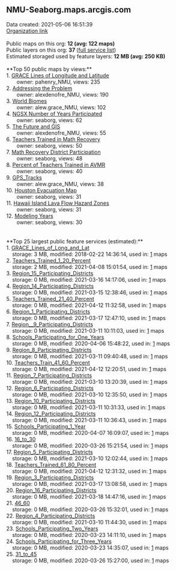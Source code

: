 <h2>NMU-Seaborg.maps.arcgis.com</h2> Data created: 2021-05-06 16:51:39 <br /><a target='new' href='https://NMU-Seaborg.maps.arcgis.com'>Organization link</a><br /><br />Public maps on this org: <b>12 (avg: 122 maps)</b><br />Public layers on this org: <b>37 </b>(<a target='new' href='https://services.arcgis.com/QKduv5sncvwsGwOQ/ArcGIS/rest/services'>full service list</a>)<br />Estimated storaged used by feature layers: <b>12 MB (avg: 250 KB)</b><br /><br />**Top 50 public maps by views:**<br />  1. <a target='new' href='https://www.arcgis.com/home/item.html?id=57f887826cc34829bc6afae086c4cdbb'>GRACE Lines of Longitude and Latitude</a> <br />  &nbsp;&nbsp;&nbsp;&nbsp; &nbsp;&nbsp;owner: pahenry_NMU, views: 235<br />  2. <a target='new' href='https://www.arcgis.com/home/item.html?id=3c830281089e451dac3a1f6797eae995'>Addressing the Problem</a> <br />  &nbsp;&nbsp;&nbsp;&nbsp; &nbsp;&nbsp;owner: alexdenofre_NMU, views: 190<br />  3. <a target='new' href='https://www.arcgis.com/home/item.html?id=ddaa06b15c3a4bcf9e792564e6f948a1'>World Biomes</a> <br />  &nbsp;&nbsp;&nbsp;&nbsp; &nbsp;&nbsp;owner: alew.grace_NMU, views: 102<br />  4. <a target='new' href='https://www.arcgis.com/home/item.html?id=a9285ca3f1224407a7aace484cd9f64d'>NGSX Number of Years Participated</a> <br />  &nbsp;&nbsp;&nbsp;&nbsp; &nbsp;&nbsp;owner: seaborg, views: 62<br />  5. <a target='new' href='https://www.arcgis.com/home/item.html?id=164ae38093b54730a9a6174c67f80c67'>The Future and GIS</a> <br />  &nbsp;&nbsp;&nbsp;&nbsp; &nbsp;&nbsp;owner: alexdenofre_NMU, views: 55<br />  6. <a target='new' href='https://www.arcgis.com/home/item.html?id=3d710c01f40c48069eb32e601fad0f55'>Teachers Trained in Math Recovery</a> <br />  &nbsp;&nbsp;&nbsp;&nbsp; &nbsp;&nbsp;owner: seaborg, views: 50<br />  7. <a target='new' href='https://www.arcgis.com/home/item.html?id=973451f3b70540fea0e6bf065e2260bb'>Math Recovery District Participation</a> <br />  &nbsp;&nbsp;&nbsp;&nbsp; &nbsp;&nbsp;owner: seaborg, views: 48<br />  8. <a target='new' href='https://www.arcgis.com/home/item.html?id=a6a4448082cc4dd38738e7ba43af4a7b'>Percent of Teachers Trained in AVMR</a> <br />  &nbsp;&nbsp;&nbsp;&nbsp; &nbsp;&nbsp;owner: seaborg, views: 40<br />  9. <a target='new' href='https://www.arcgis.com/home/item.html?id=cc5d9f91f6f74106ac375927b6bd8097'>GPS_Tracks</a> <br />  &nbsp;&nbsp;&nbsp;&nbsp; &nbsp;&nbsp;owner: alew.grace_NMU, views: 38<br />  10. <a target='new' href='https://www.arcgis.com/home/item.html?id=f8425148b8ac49ea930fd2e271dbd671'>Houston Evacuation Map</a> <br />  &nbsp;&nbsp;&nbsp;&nbsp; &nbsp;&nbsp;owner: seaborg, views: 31<br />  11. <a target='new' href='https://www.arcgis.com/home/item.html?id=b93dd3d709c5450597ea89e4c9d920f7'>Hawaii Island Lava Flow Hazard Zones</a> <br />  &nbsp;&nbsp;&nbsp;&nbsp; &nbsp;&nbsp;owner: seaborg, views: 31<br />  12. <a target='new' href='https://www.arcgis.com/home/item.html?id=d5b1c29b12b64cf6b1593102f95b4297'>Modeling Years</a> <br />  &nbsp;&nbsp;&nbsp;&nbsp; &nbsp;&nbsp;owner: seaborg, views: 30<br /><br /><br />**Top 25 largest public feature services (estimated):**<br /> 1. <a target='new' href='https://www.arcgis.com/home/item.html?id=059156ead25a42b089c9b47fedf28fd1'>GRACE_Lines_of_Long_and_Lat</a><br /> &nbsp;&nbsp;&nbsp;&nbsp;storage: 3 MB, modified: 2018-02-22 14:36:14,  used in: <a target='new' href='https://ed-ind-tb.s3-us-west-1.amazonaws.com/ADI/059156ead25a42b089c9b47fedf28fd1.html'> 1</a> maps<br /> 2. <a target='new' href='https://www.arcgis.com/home/item.html?id=9ed27a27f23c4338a0b9b08a7732ec37'>Teachers_Trained_1_20_Percent</a><br /> &nbsp;&nbsp;&nbsp;&nbsp;storage: 2 MB, modified: 2021-04-08 15:01:54,  used in: <a target='new' href='https://ed-ind-tb.s3-us-west-1.amazonaws.com/ADI/9ed27a27f23c4338a0b9b08a7732ec37.html'> 1</a> maps<br /> 3. <a target='new' href='https://www.arcgis.com/home/item.html?id=243bcf1c43204f6cb1d086086786c7f4'>Region_15_Participating_Districts</a><br /> &nbsp;&nbsp;&nbsp;&nbsp;storage: 0 MB, modified: 2021-03-16 14:17:06,  used in: <a target='new' href='https://ed-ind-tb.s3-us-west-1.amazonaws.com/ADI/243bcf1c43204f6cb1d086086786c7f4.html'> 1</a> maps<br /> 4. <a target='new' href='https://www.arcgis.com/home/item.html?id=de729217e1074409a75ed2777b91c600'>Region_14_Participating_Districts</a><br /> &nbsp;&nbsp;&nbsp;&nbsp;storage: 0 MB, modified: 2021-03-15 12:38:46,  used in: <a target='new' href='https://ed-ind-tb.s3-us-west-1.amazonaws.com/ADI/de729217e1074409a75ed2777b91c600.html'> 1</a> maps<br /> 5. <a target='new' href='https://www.arcgis.com/home/item.html?id=b0712b30c1ec498da6b2ca0405e69cef'>Teachers_Trained_21_40_Percent</a><br /> &nbsp;&nbsp;&nbsp;&nbsp;storage: 0 MB, modified: 2021-04-12 11:32:58,  used in: <a target='new' href='https://ed-ind-tb.s3-us-west-1.amazonaws.com/ADI/b0712b30c1ec498da6b2ca0405e69cef.html'> 1</a> maps<br /> 6. <a target='new' href='https://www.arcgis.com/home/item.html?id=4dd2cef9395342dfb5ac3669fa4cb6c8'>Region_1_Participating_Districts</a><br /> &nbsp;&nbsp;&nbsp;&nbsp;storage: 0 MB, modified: 2021-03-17 12:47:10,  used in: <a target='new' href='https://ed-ind-tb.s3-us-west-1.amazonaws.com/ADI/4dd2cef9395342dfb5ac3669fa4cb6c8.html'> 1</a> maps<br /> 7. <a target='new' href='https://www.arcgis.com/home/item.html?id=549338ca435b40cdb90945c0131dd8e3'>Region__9_Participating_Districts</a><br /> &nbsp;&nbsp;&nbsp;&nbsp;storage: 0 MB, modified: 2021-03-11 10:11:03,  used in: <a target='new' href='https://ed-ind-tb.s3-us-west-1.amazonaws.com/ADI/549338ca435b40cdb90945c0131dd8e3.html'> 1</a> maps<br /> 8. <a target='new' href='https://www.arcgis.com/home/item.html?id=3a29cdb2f80c4f5fa1a350845761d6c6'>Schools_Participating_for_One_Years</a><br /> &nbsp;&nbsp;&nbsp;&nbsp;storage: 0 MB, modified: 2020-04-06 15:48:22,  used in: <a target='new' href='https://ed-ind-tb.s3-us-west-1.amazonaws.com/ADI/3a29cdb2f80c4f5fa1a350845761d6c6.html'> 1</a> maps<br /> 9. <a target='new' href='https://www.arcgis.com/home/item.html?id=c5edff25031b4ccbbf95488029eaef2d'>Region_8_Participating_Districts</a><br /> &nbsp;&nbsp;&nbsp;&nbsp;storage: 0 MB, modified: 2021-03-11 09:40:48,  used in: <a target='new' href='https://ed-ind-tb.s3-us-west-1.amazonaws.com/ADI/c5edff25031b4ccbbf95488029eaef2d.html'> 1</a> maps<br /> 10. <a target='new' href='https://www.arcgis.com/home/item.html?id=ce7e5c48560c43038134a19e40090875'>Teachers_Train_41_60_Percent</a><br /> &nbsp;&nbsp;&nbsp;&nbsp;storage: 0 MB, modified: 2021-04-12 12:20:51,  used in: <a target='new' href='https://ed-ind-tb.s3-us-west-1.amazonaws.com/ADI/ce7e5c48560c43038134a19e40090875.html'> 1</a> maps<br /> 11. <a target='new' href='https://www.arcgis.com/home/item.html?id=75363cb450a047edab06de94b6dd76d1'>Region_7_Participating_Districts</a><br /> &nbsp;&nbsp;&nbsp;&nbsp;storage: 0 MB, modified: 2021-03-10 13:20:39,  used in: <a target='new' href='https://ed-ind-tb.s3-us-west-1.amazonaws.com/ADI/75363cb450a047edab06de94b6dd76d1.html'> 1</a> maps<br /> 12. <a target='new' href='https://www.arcgis.com/home/item.html?id=335a8d0ea9b84d6db2271f4c3b4f30da'>Region_6_Participating_Districts</a><br /> &nbsp;&nbsp;&nbsp;&nbsp;storage: 0 MB, modified: 2021-03-10 12:35:50,  used in: <a target='new' href='https://ed-ind-tb.s3-us-west-1.amazonaws.com/ADI/335a8d0ea9b84d6db2271f4c3b4f30da.html'> 1</a> maps<br /> 13. <a target='new' href='https://www.arcgis.com/home/item.html?id=5a9943f6f48e484a8754acab32be9cfb'>Region_10_Participating_Districts</a><br /> &nbsp;&nbsp;&nbsp;&nbsp;storage: 0 MB, modified: 2021-03-11 10:31:33,  used in: <a target='new' href='https://ed-ind-tb.s3-us-west-1.amazonaws.com/ADI/5a9943f6f48e484a8754acab32be9cfb.html'> 1</a> maps<br /> 14. <a target='new' href='https://www.arcgis.com/home/item.html?id=e06b025d3b654d03b55bd0455b622bc4'>Region_12_Participating_Districts</a><br /> &nbsp;&nbsp;&nbsp;&nbsp;storage: 0 MB, modified: 2021-03-11 10:36:43,  used in: <a target='new' href='https://ed-ind-tb.s3-us-west-1.amazonaws.com/ADI/e06b025d3b654d03b55bd0455b622bc4.html'> 1</a> maps<br /> 15. <a target='new' href='https://www.arcgis.com/home/item.html?id=1fb9dae78259428786d4fa8a26959ada'>Schools_Participating_1_Year</a><br /> &nbsp;&nbsp;&nbsp;&nbsp;storage: 0 MB, modified: 2020-04-07 16:09:07,  used in: <a target='new' href='https://ed-ind-tb.s3-us-west-1.amazonaws.com/ADI/1fb9dae78259428786d4fa8a26959ada.html'> 1</a> maps<br /> 16. <a target='new' href='https://www.arcgis.com/home/item.html?id=26219f062abb48d495baa43f1f4f3204'>16_to_30</a><br /> &nbsp;&nbsp;&nbsp;&nbsp;storage: 0 MB, modified: 2020-03-26 15:21:54,  used in: <a target='new' href='https://ed-ind-tb.s3-us-west-1.amazonaws.com/ADI/26219f062abb48d495baa43f1f4f3204.html'> 1</a> maps<br /> 17. <a target='new' href='https://www.arcgis.com/home/item.html?id=66270a91146a4fa48ac800f235549271'>Region_5_Participating_Districts</a><br /> &nbsp;&nbsp;&nbsp;&nbsp;storage: 0 MB, modified: 2021-03-10 12:02:44,  used in: <a target='new' href='https://ed-ind-tb.s3-us-west-1.amazonaws.com/ADI/66270a91146a4fa48ac800f235549271.html'> 1</a> maps<br /> 18. <a target='new' href='https://www.arcgis.com/home/item.html?id=072133959ec74a8aa9376d975a0109b8'>Teachers_Trained_61_80_Percent</a><br /> &nbsp;&nbsp;&nbsp;&nbsp;storage: 0 MB, modified: 2021-04-12 12:31:32,  used in: <a target='new' href='https://ed-ind-tb.s3-us-west-1.amazonaws.com/ADI/072133959ec74a8aa9376d975a0109b8.html'> 1</a> maps<br /> 19. <a target='new' href='https://www.arcgis.com/home/item.html?id=58ff6e1f45164116bfe67fced06aedfd'>Region_3_Participating_Districts</a><br /> &nbsp;&nbsp;&nbsp;&nbsp;storage: 0 MB, modified: 2021-03-17 13:08:58,  used in: <a target='new' href='https://ed-ind-tb.s3-us-west-1.amazonaws.com/ADI/58ff6e1f45164116bfe67fced06aedfd.html'> 1</a> maps<br /> 20. <a target='new' href='https://www.arcgis.com/home/item.html?id=29bebeeb2fe746b2aed2bf72510d1997'>Region_16_Participating_Districts</a><br /> &nbsp;&nbsp;&nbsp;&nbsp;storage: 0 MB, modified: 2021-03-18 14:47:16,  used in: <a target='new' href='https://ed-ind-tb.s3-us-west-1.amazonaws.com/ADI/29bebeeb2fe746b2aed2bf72510d1997.html'> 1</a> maps<br /> 21. <a target='new' href='https://www.arcgis.com/home/item.html?id=05695090aa274a79bee5d25f26defa30'>46_60</a><br /> &nbsp;&nbsp;&nbsp;&nbsp;storage: 0 MB, modified: 2020-03-26 15:32:01,  used in: <a target='new' href='https://ed-ind-tb.s3-us-west-1.amazonaws.com/ADI/05695090aa274a79bee5d25f26defa30.html'> 1</a> maps<br /> 22. <a target='new' href='https://www.arcgis.com/home/item.html?id=49ca6413b11742058a5064ad37d023b8'>Region_4_Participating_Districts</a><br /> &nbsp;&nbsp;&nbsp;&nbsp;storage: 0 MB, modified: 2021-03-10 11:44:30,  used in: <a target='new' href='https://ed-ind-tb.s3-us-west-1.amazonaws.com/ADI/49ca6413b11742058a5064ad37d023b8.html'> 1</a> maps<br /> 23. <a target='new' href='https://www.arcgis.com/home/item.html?id=0b1e5aae9552480695e2be951adc99cb'>Schools_Participating_Two_Years</a><br /> &nbsp;&nbsp;&nbsp;&nbsp;storage: 0 MB, modified: 2020-03-23 14:11:10,  used in: <a target='new' href='https://ed-ind-tb.s3-us-west-1.amazonaws.com/ADI/0b1e5aae9552480695e2be951adc99cb.html'> 1</a> maps<br /> 24. <a target='new' href='https://www.arcgis.com/home/item.html?id=6c351ec2f580487b94ce1889ddfdf74f'>Schools_Participating_for_Three_Years</a><br /> &nbsp;&nbsp;&nbsp;&nbsp;storage: 0 MB, modified: 2020-03-23 14:35:07,  used in: <a target='new' href='https://ed-ind-tb.s3-us-west-1.amazonaws.com/ADI/6c351ec2f580487b94ce1889ddfdf74f.html'> 1</a> maps<br /> 25. <a target='new' href='https://www.arcgis.com/home/item.html?id=9d0ae03810ae46e89c753fc802476c26'>31_to_45</a><br /> &nbsp;&nbsp;&nbsp;&nbsp;storage: 0 MB, modified: 2020-03-26 15:27:00,  used in: <a target='new' href='https://ed-ind-tb.s3-us-west-1.amazonaws.com/ADI/9d0ae03810ae46e89c753fc802476c26.html'> 1</a> maps<br />